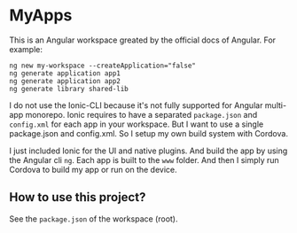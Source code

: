 # MyApps

This is an Angular workspace greated by the official docs of Angular. For example:

```text
ng new my-workspace --createApplication="false"
ng generate application app1
ng generate application app2
ng generate library shared-lib
```

I do not use the Ionic-CLI because it's not fully supported for Angular multi-app monorepo.
Ionic requires to have a separated `package.json` and `config.xml` for each app in your workspace.
But I want to use a single package.json and config.xml. So I setup my own build system with Cordova.

I just included Ionic for the UI and native plugins. And build the app by using the Angular cli `ng`.
Each app is built to the `www` folder. And then I simply run Cordova to build my app or run on the device.

## How to use this project?

See the `package.json` of the workspace (root).
